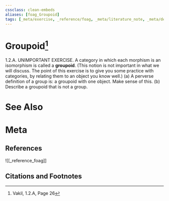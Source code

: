```yaml
---
cssclass: clean-embeds
aliases: [foag_Groupoid]
tags: [_meta/exercise, _reference/foag, _meta/literature_note, _meta/definition]
---
```

# Groupoid[^1]
1.2.A. UNIMPORTANT EXERCISE. A category in which each morphism is an isomorphism is called a **groupoid**. (This notion is not important in what we will discuss. The point of this exercise is to give you some practice with categories, by relating them to an object you know well.)
(a) A perverse definition of a group is: a groupoid with one object. Make sense of this.
(b) Describe a groupoid that is not a group.


# See Also

# Meta
## References
![[_reference_foag]]


## Citations and Footnotes
[^1]: Vakil,  1.2.A, Page 26